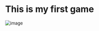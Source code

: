 # This is my first game
![image](https://github.com/ZeroEnd1/Lab/assets/130864472/4a7edb1f-7003-485f-b1f0-7c2772f272f6)
